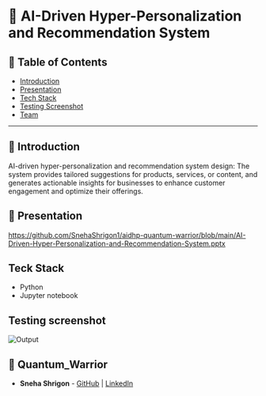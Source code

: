 # 🚀 AI-Driven Hyper-Personalization and Recommendation System


## 📌 Table of Contents
- [Introduction](#introduction)
- [Presentation](#prsentation)
- [Tech Stack](#tech-stack)
- [Testing Screenshot](#testing-screenshot)
- [Team](#team)

---

## 🎯 Introduction
AI-driven hyper-personalization and recommendation system design: The system provides tailored suggestions for products, services, or content, and generates actionable insights for businesses to enhance customer engagement and optimize their offerings.

## 🎯 Presentation
https://github.com/SnehaShrigon1/aidhp-quantum-warrior/blob/main/AI-Driven-Hyper-Personalization-and-Recommendation-System.pptx

## Teck Stack
- Python
- Jupyter notebook

## Testing screenshot

![Output](https://github.com/user-attachments/assets/d8a89c7b-b2b9-4840-92b0-8503eeac9d7a)


## 👥 Quantum_Warrior
- **Sneha Shrigon** - [GitHub](#) | [LinkedIn](#)
